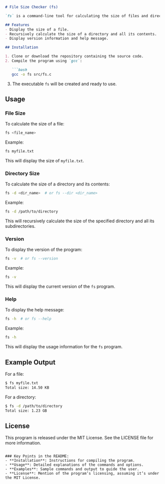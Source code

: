 
```markdown
# File Size Checker (fs)

`fs` is a command-line tool for calculating the size of files and directories. It provides options to check the size of individual files or calculate the total size of a directory, including all its subdirectories and files.

## Features
- Display the size of a file.
- Recursively calculate the size of a directory and all its contents.
- Display version information and help message.

## Installation

1. Clone or download the repository containing the source code.
2. Compile the program using `gcc`:

   ```bash
   gcc -o fs src/fs.c
   ```

3. The executable `fs` will be created and ready to use.

## Usage

### File Size

To calculate the size of a file:

```bash
fs <file_name>
```

Example:

```bash
fs myfile.txt
```

This will display the size of `myfile.txt`.

### Directory Size

To calculate the size of a directory and its contents:

```bash
fs -d <dir_name>  # or fs --dir <dir_name>
```

Example:

```bash
fs -d /path/to/directory
```

This will recursively calculate the size of the specified directory and all its subdirectories.

### Version

To display the version of the program:

```bash
fs -v  # or fs --version
```

Example:

```bash
fs -v
```

This will display the current version of the `fs` program.

### Help

To display the help message:

```bash
fs -h  # or fs --help
```

Example:

```bash
fs -h
```

This will display the usage information for the `fs` program.

## Example Output

For a file:

```bash
$ fs myfile.txt
Total size: 14.50 KB
```

For a directory:

```bash
$ fs -d /path/to/directory
Total size: 1.23 GB
```

## License

This program is released under the MIT License. See the LICENSE file for more information.
```

### Key Points in the README:
- **Installation**: Instructions for compiling the program.
- **Usage**: Detailed explanations of the commands and options.
- **Examples**: Sample commands and output to guide the user.
- **License**: Mention of the program’s licensing, assuming it’s under the MIT License.

